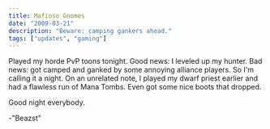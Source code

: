 ```yaml
---
title: Mafioso Gnomes
date: "2009-03-21"
description: "Beware: camping gankers ahead."
tags: ["updates", "gaming"]
---
```


Played my horde PvP toons tonight. Good news: I leveled up my hunter. Bad news: got camped and ganked by some annoying alliance players. So I'm calling it a night. On an unrelated note, I played my dwarf priest earlier and had a flawless run of Mana Tombs. Even got some nice boots that dropped.

Good night everybody.

-"Beazst"

